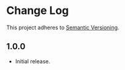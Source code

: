 # Change Log
This project adheres to [Semantic Versioning](http://semver.org/).

## 1.0.0
* Initial release.
